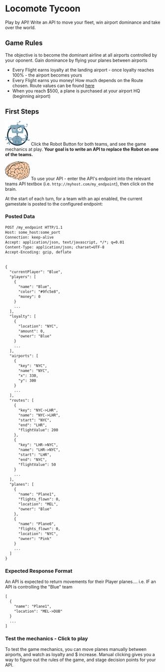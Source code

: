 Locomote Tycoon
===============

Play by API! Write an API to move your fleet, win airport dominance and take over the world.

## Game Rules

The objective is to become the dominant airline at all airports controlled by your oponent. Gain dominance by flying your planes between airports

* Every Flight earns loyalty at the landing airport - once loyalty reaches 100% - the airport becomes yours
* Every Flight earns you money! How much depends on the Route chosen. Route values can be found [here](/src/data/route.coffee)
* When you reach $500, a plane is purchased at your airport HQ (beginning airport)


## First Steps

![LocoBot](/public/images/loco-bot.png)
Click the Robot Button for both teams, and see the game mechanics at play. **Your goal is to write an API to replace the Robot on one of the teams.**

![LocoBot](/public/images/brain.png)
To use your API - enter the API's endpoint into the relevant teams API textbox (i.e. `http://myhost.com/my_endpoint`), then click on the brain.

At the start of each turn, for a team with an api enabled, the current gamestate is posted to the configured endpoint:

### Posted Data

```
POST /my_endpoint HTTP/1.1
Host: some_host:some_port
Connection: keep-alive
Accept: application/json, text/javascript, */*; q=0.01
Content-Type: application/json; charset=UTF-8
Accept-Encoding: gzip, deflate


{
  "currentPlayer": "Blue",
  "players": [
    {
      "name": "Blue",
      "color": "#9fc5e8",
      "money": 0
    }
    ...
  ],
  "loyalty": [
    {
      "location": "NYC",
      "amount": 0,
      "owner": "Blue"
    }
    ...
  ],
  "airports": [
    {
      "key": "NYC",
      "name": "NYC",
      "x": 330,
      "y": 300
    }
    ...
  ],
  "routes": [
    {
      "key": "NYC->LHR",
      "name": "NYC->LHR",
      "start": "NYC",
      "end": "LHR",
      "flightValue": 200
    },
    {
      "key": "LHR->NYC",
      "name": "LHR->NYC",
      "start": "LHR",
      "end": "NYC",
      "flightValue": 50
    }
    ...
  ],
  "planes": [
    {
      "name": "Plane1",
      "flights_flown": 0,
      "location": "MEL",
      "owner": "Blue"
    },
    {
      "name": "Plane6",
      "flights_flown": 0,
      "location": "NYC",
      "owner": "Pink"
    }
    ...
  ]
}
```


### Expected Response Format

An API is expected to return movements for their Player planes.... i.e. IF an API
is controlling the "Blue" team

```
[
  {
    "name": "Plane1",
    "location": "MEL->DUB"
  }
  ...
]
```

### Test the mechanics - Click to play

To test the game mechanics, you can move planes manually between airports, and watch as loyalty and $ increase. Manual clicking gives you a way to figure out the rules of the game, and stage decision points for your API.

